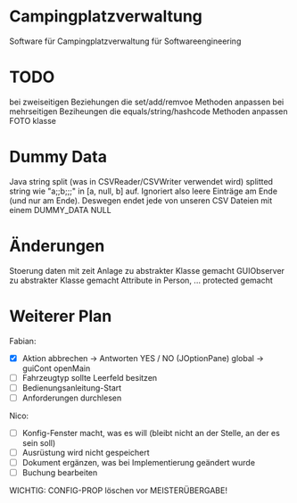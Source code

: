 # Campingplatzverwaltung

Software für Campingplatzverwaltung für Softwareengineering

# TODO

bei zweiseitigen Beziehungen die set/add/remvoe Methoden anpassen
bei mehrseitigen Beziheungen die equals/string/hashcode Methoden anpassen
FOTO klasse

# Dummy Data

Java string split (was in CSVReader/CSVWriter verwendet wird) splitted string wie "a;;b;;;" in [a, null, b] auf.
Ignoriert also leere Einträge am Ende (und nur am Ende). Deswegen endet jede von unseren CSV Dateien mit einem
DUMMY_DATA NULL

# Änderungen

Stoerung daten mit zeit
Anlage zu abstrakter Klasse gemacht
GUIObserver zu abstrakter Klasse gemacht
Attribute in Person, ... protected gemacht

# Weiterer Plan

Fabian:

- [x] Aktion abbrechen -> Antworten YES / NO (JOptionPane) global -> guiCont openMain
- [ ] Fahrzeugtyp sollte Leerfeld besitzen
- [ ] Bedienungsanleitung-Start
- [ ] Anforderungen durchlesen

Nico:

- [ ] Konfig-Fenster macht, was es will (bleibt nicht an der Stelle, an der es sein soll)
- [ ] Ausrüstung wird nicht gespeichert
- [ ] Dokument ergänzen, was bei Implementierung geändert wurde
- [ ] Buchung bearbeiten

WICHTIG:
CONFIG-PROP löschen vor MEISTERÜBERGABE!
